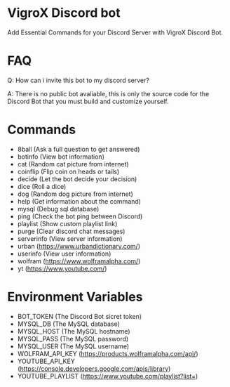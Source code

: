 # VigroX Discord bot
Add Essential Commands for your Discord Server with VigroX Discord Bot.

# FAQ
Q: How can i invite this bot to my discord server?

A: There is no public bot avaliable, this is only the source code for the Discord Bot that you must build and customize yourself.

# Commands
- 8ball (Ask a full question to get answered)
- botinfo (View bot information)
- cat (Random cat picture from internet)
- coinflip (Flip coin on heads or tails)
- decide (Let the bot decide your decision)
- dice (Roll a dice)
- dog (Random dog picture from internet)
- help (Get information about the command)
- mysql (Debug sql database)
- ping (Check the bot ping between Discord)
- playlist (Show custom playlist link)
- purge (Clear discord chat messages)
- serverinfo (View server information)
- urban (https://www.urbandictionary.com/)
- userinfo (View user information)
- wolfram (https://www.wolframalpha.com/)
- yt (https://www.youtube.com/)

# Environment Variables
- BOT_TOKEN (The Discord Bot sicret token)
- MYSQL_DB (The MySQL database)
- MYSQL_HOST (The MySQL hostname)
- MYSQL_PASS (The MySQL password)
- MYSQL_USER (The MySQL username)
- WOLFRAM_API_KEY (https://products.wolframalpha.com/api/)
- YOUTUBE_API_KEY (https://console.developers.google.com/apis/library)
- YOUTUBE_PLAYLIST (https://www.youtube.com/playlist?list=<ID>)